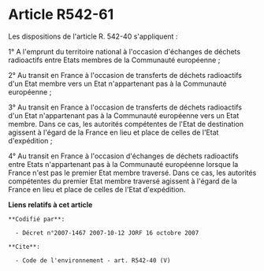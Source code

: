 # Article R542-61

Les dispositions de l'article R. 542-40 s'appliquent :

1° A l'emprunt du territoire national à l'occasion d'échanges de déchets radioactifs entre Etats membres de la Communauté
européenne ;

2° Au transit en France à l'occasion de transferts de déchets radioactifs d'un Etat membre vers un Etat n'appartenant pas à
la Communauté européenne ;

3° Au transit en France à l'occasion de transferts de déchets radioactifs d'un Etat n'appartenant pas à la Communauté
européenne vers un Etat membre. Dans ce cas, les autorités compétentes de l'Etat de destination agissent à l'égard de la
France en lieu et place de celles de l'Etat d'expédition ;

4° Au transit en France à l'occasion d'échanges de déchets radioactifs entre Etats n'appartenant pas à la Communauté
européenne lorsque la France n'est pas le premier Etat membre traversé. Dans ce cas, les autorités compétentes du premier
Etat membre traversé agissent à l'égard de la France en lieu et place de celles de l'Etat d'expédition.

**Liens relatifs à cet article**

	**Codifié par**:

	  - Décret n°2007-1467 2007-10-12 JORF 16 octobre 2007

	**Cite**:

	  - Code de l'environnement - art. R542-40 (V)
